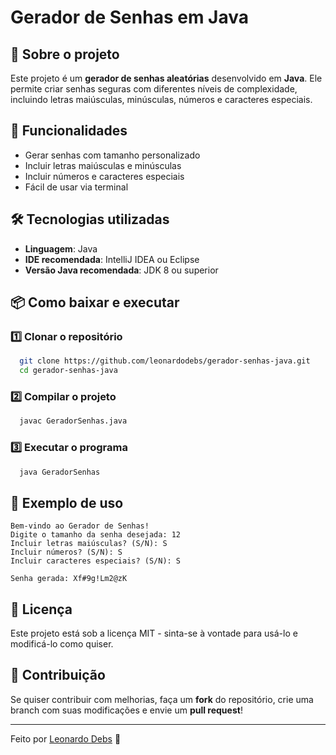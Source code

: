 # Gerador de Senhas em Java

## 📜 Sobre o projeto
Este projeto é um **gerador de senhas aleatórias** desenvolvido em **Java**. Ele permite criar senhas seguras com diferentes níveis de complexidade, incluindo letras maiúsculas, minúsculas, números e caracteres especiais.

## 🚀 Funcionalidades
- Gerar senhas com tamanho personalizado
- Incluir letras maiúsculas e minúsculas
- Incluir números e caracteres especiais
- Fácil de usar via terminal

## 🛠️ Tecnologias utilizadas
- **Linguagem**: Java
- **IDE recomendada**: IntelliJ IDEA ou Eclipse
- **Versão Java recomendada**: JDK 8 ou superior

## 📦 Como baixar e executar
### 1️⃣ Clonar o repositório
```sh
  git clone https://github.com/leonardodebs/gerador-senhas-java.git
  cd gerador-senhas-java
```

### 2️⃣ Compilar o projeto
```sh
  javac GeradorSenhas.java
```

### 3️⃣ Executar o programa
```sh
  java GeradorSenhas
```

## 📸 Exemplo de uso
```
Bem-vindo ao Gerador de Senhas!
Digite o tamanho da senha desejada: 12
Incluir letras maiúsculas? (S/N): S
Incluir números? (S/N): S
Incluir caracteres especiais? (S/N): S

Senha gerada: Xf#9g!Lm2@zK
```

## 📜 Licença
Este projeto está sob a licença MIT - sinta-se à vontade para usá-lo e modificá-lo como quiser.

## 🤝 Contribuição
Se quiser contribuir com melhorias, faça um **fork** do repositório, crie uma branch com suas modificações e envie um **pull request**!

---
Feito por [Leonardo Debs](https://github.com/leonardodebs) 🚀

